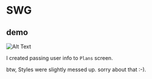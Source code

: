 # SWG

## demo

![Alt Text](https://github.com/pavinduLakshan/SWG/blob/master/sijja.gif)

I created passing user info to `Plans` screen. 

btw, Styles were slightly messed up. sorry about that :-).
